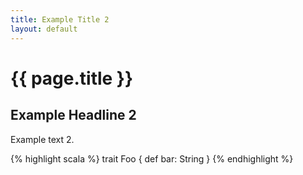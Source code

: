 ```yaml
---
title: Example Title 2
layout: default
---
```


# {{ page.title }}

## Example Headline 2

Example text 2.

{% highlight scala %}
trait Foo {
  def bar: String
}
{% endhighlight %}
